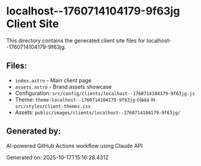 # localhost--1760714104179-9f63jg Client Site

This directory contains the generated client site files for localhost--1760714104179-9f63jg.

## Files:
- `index.astro` - Main client page
- `assets.astro` - Brand assets showcase
- Configuration: `src/config/clients/localhost--1760714104179-9f63jg.js`
- Theme: `theme-localhost--1760714104179-9f63jg` class in `src/styles/client-themes.css`
- Assets: `public/images/clients/localhost--1760714104179-9f63jg/`

## Generated by:
AI-powered GitHub Actions workflow using Claude API

Generated on: 2025-10-17T15:16:28.431Z
